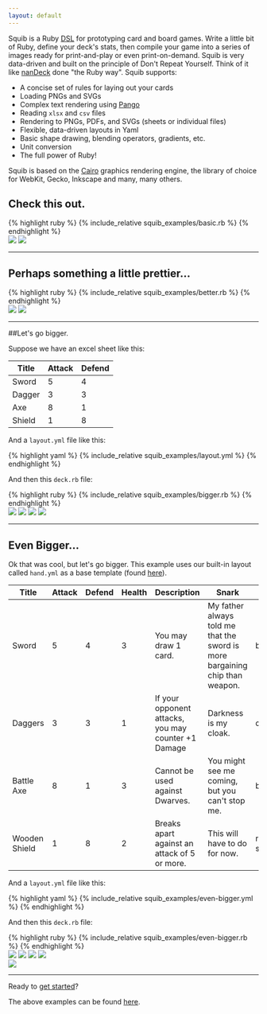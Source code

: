 ```yaml
---
layout: default
---
```


Squib is a Ruby [DSL](http://en.wikipedia.org/wiki/Domain-specific_language) for prototyping card and board games. Write a little bit of Ruby, define your deck's stats, then compile your game into a series of images ready for print-and-play or even print-on-demand. Squib is very data-driven and built on the principle of Don't Repeat Yourself. Think of it like [nanDeck](http://www.nand.it/nandeck/) done "the Ruby way". Squib supports:

  * A concise set of rules for laying out your cards
  * Loading PNGs and SVGs
  * Complex text rendering using [Pango](http://www.pango.org/)
  * Reading `xlsx` and `csv` files
  * Rendering to PNGs, PDFs, and SVGs (sheets or individual files)
  * Flexible, data-driven layouts in Yaml
  * Basic shape drawing, blending operators, gradients, etc.
  * Unit conversion
  * The full power of Ruby!

Squib is based on the [Cairo](http://cairographics.org/) graphics rendering engine, the library of choice for WebKit, Gecko, Inkscape and many, many others.

## Check this out.

<div class="highlight highlight-ruby">
{% highlight ruby %}
  {% include_relative squib_examples/basic.rb %}
{% endhighlight %}
</div>

<div class="downarrow"></div>

<div class="example">
  <img src="/squib/squib_examples/_output/basic_0.png">
  <img src="/squib/squib_examples/_output/basic_1.png">
</div>

<hr/>

## Perhaps something a little prettier...

<div class="highlight highlight-ruby">
{% highlight ruby %}
  {% include_relative squib_examples/better.rb %}
{% endhighlight %}
</div>

<div class="downarrow"></div>

<div class="example">
  <img src="/squib/squib_examples/_output/better_0.png">
  <img src="/squib/squib_examples/_output/better_1.png">
</div>

<hr/>

##Let's go bigger.

Suppose we have an excel sheet like this:

| Title | Attack | Defend |
|-------|--------|--------|
| Sword | 5 | 4 |
| Dagger | 3 | 3 |
| Axe | 8 | 1 |
| Shield | 1 | 8 |

And a `layout.yml` file like this:
<div class="highlight highlight-ruby">
{% highlight yaml %}
  {% include_relative squib_examples/layout.yml %}
{% endhighlight %}
</div>

And then this `deck.rb` file:
<div class="highlight highlight-ruby">
{% highlight ruby %}
  {% include_relative squib_examples/bigger.rb %}
{% endhighlight %}
</div>

<div class="downarrow"></div>

<div class="example">
  <img src="/squib/squib_examples/_output/bigger_0.png">
  <img src="/squib/squib_examples/_output/bigger_1.png">
  <img src="/squib/squib_examples/_output/bigger_2.png">
  <img src="/squib/squib_examples/_output/bigger_3.png">
</div>

<hr/>

## Even Bigger...
Ok that was cool, but let's go bigger. This example uses our built-in layout called `hand.yml` as a base template (found [here](https://github.com/andymeneely/squib/blob/master/lib/squib/layouts/hand.yml)).

| Title | Attack | Defend | Health | Description          | Snark | Art |
|-------|--------|--------|--------|----------------------|-------|-----|
| Sword | 5 | 4 | 3 | You may draw 1 card. |  My father always told me that the sword is more bargaining chip than weapon. | broadsword.svg |
| Daggers | 3 | 3 | 1 | If your opponent attacks, you may counter +1 Damage | Darkness is my cloak. | daggers.svg |
| Battle Axe | 8 | 1 | 3 | Cannot be used against Dwarves. | You might see me coming, but you can't stop me. | battle-axe.svg |
| Wooden Shield | 1 | 8 | 2 | Breaks apart against an attack of 5 or more. | This will have to do for now. | round-shield.svg |

And a `layout.yml` file like this:
<div class="highlight highlight-ruby">
{% highlight yaml %}
  {% include_relative squib_examples/even-bigger.yml %}
{% endhighlight %}
</div>

And then this `deck.rb` file:
<div class="highlight highlight-ruby">
{% highlight ruby %}
  {% include_relative squib_examples/even-bigger.rb %}
{% endhighlight %}
</div>


<div class="downarrow"></div>

<div class="example">
  <img src="/squib/squib_examples/_output/even_bigger_0.png">
  <img src="/squib/squib_examples/_output/even_bigger_1.png">
  <img src="/squib/squib_examples/_output/even_bigger_2.png">
  <img src="/squib/squib_examples/_output/even_bigger_3.png">
</div>

<div>
  <img src="/squib/squib_examples/_output/showcase.png">
</div>

<hr/>

Ready to [get started](doc/frames.html#!file.README.html)?

The above examples can be found [here](https://github.com/andymeneely/squib/tree/gh-pages/squib_examples).